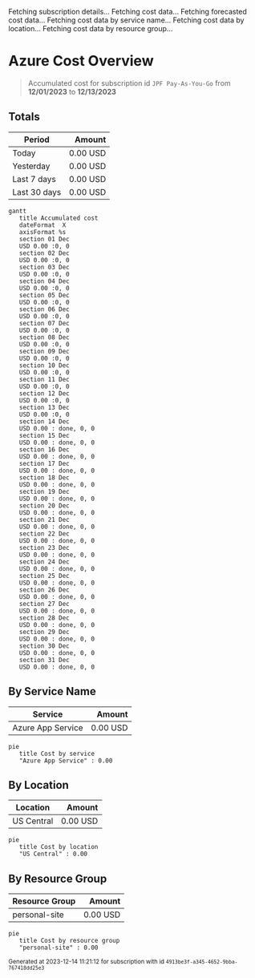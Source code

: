 Fetching subscription details...
Fetching cost data...
Fetching forecasted cost data...
Fetching cost data by service name...
Fetching cost data by location...
Fetching cost data by resource group...
# Azure Cost Overview

> Accumulated cost for subscription id `JPF Pay-As-You-Go` from **12/01/2023** to **12/13/2023**

## Totals

|Period|Amount|
|---|---:|
|Today|0.00 USD|
|Yesterday|0.00 USD|
|Last 7 days|0.00 USD|
|Last 30 days|0.00 USD|

```mermaid
gantt
   title Accumulated cost
   dateFormat  X
   axisFormat %s
   section 01 Dec
   USD 0.00 :0, 0
   section 02 Dec
   USD 0.00 :0, 0
   section 03 Dec
   USD 0.00 :0, 0
   section 04 Dec
   USD 0.00 :0, 0
   section 05 Dec
   USD 0.00 :0, 0
   section 06 Dec
   USD 0.00 :0, 0
   section 07 Dec
   USD 0.00 :0, 0
   section 08 Dec
   USD 0.00 :0, 0
   section 09 Dec
   USD 0.00 :0, 0
   section 10 Dec
   USD 0.00 :0, 0
   section 11 Dec
   USD 0.00 :0, 0
   section 12 Dec
   USD 0.00 :0, 0
   section 13 Dec
   USD 0.00 :0, 0
   section 14 Dec
   USD 0.00 : done, 0, 0
   section 15 Dec
   USD 0.00 : done, 0, 0
   section 16 Dec
   USD 0.00 : done, 0, 0
   section 17 Dec
   USD 0.00 : done, 0, 0
   section 18 Dec
   USD 0.00 : done, 0, 0
   section 19 Dec
   USD 0.00 : done, 0, 0
   section 20 Dec
   USD 0.00 : done, 0, 0
   section 21 Dec
   USD 0.00 : done, 0, 0
   section 22 Dec
   USD 0.00 : done, 0, 0
   section 23 Dec
   USD 0.00 : done, 0, 0
   section 24 Dec
   USD 0.00 : done, 0, 0
   section 25 Dec
   USD 0.00 : done, 0, 0
   section 26 Dec
   USD 0.00 : done, 0, 0
   section 27 Dec
   USD 0.00 : done, 0, 0
   section 28 Dec
   USD 0.00 : done, 0, 0
   section 29 Dec
   USD 0.00 : done, 0, 0
   section 30 Dec
   USD 0.00 : done, 0, 0
   section 31 Dec
   USD 0.00 : done, 0, 0
```

## By Service Name

|Service|Amount|
|---|---:|
|Azure App Service|0.00 USD|

```mermaid
pie
   title Cost by service
   "Azure App Service" : 0.00
```

## By Location

|Location|Amount|
|---|---:|
|US Central|0.00 USD|

```mermaid
pie
   title Cost by location
   "US Central" : 0.00
```

## By Resource Group

|Resource Group|Amount|
|---|---:|
|personal-site|0.00 USD|

```mermaid
pie
   title Cost by resource group
   "personal-site" : 0.00
```

<sup>Generated at 2023-12-14 11:21:12 for subscription with id `4913be3f-a345-4652-9bba-767418dd25e3`</sup>
